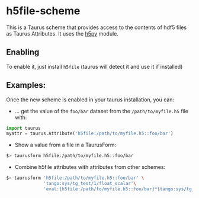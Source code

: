 # h5file-scheme

This is a Taurus scheme that provides access to the contents of hdf5 files
as Taurus Attributes. It uses the [h5py](http://h5py.org) module.

## Enabling
To enable it, just install `h5file` (taurus will detect it and use it if installed)

## Examples:

Once the new scheme is enabled in your taurus installation, you can:

- ... get the value of the `foo/bar` dataset from the 
`/path/to/myfile.h5` file with:

```python
import taurus
myattr = taurus.Attribute('h5file:/path/to/myfile.h5::foo/bar')
```
- Show a value from a file in a TaurusForm:

```bash
$> taurusform h5file:/path/to/myfile.h5::foo/bar
```
- Combine h5file attributes with attributes from other
schemes:
```bash
$> taurusform 'h5file:/path/to/myfile.h5::foo/bar' \
              'tango:sys/tg_test/1/float_scalar'\
              'eval:{h5file:/path/to/myfile.h5::foo/bar}*{tango:sys/tg_test/1/ampli}'
```
